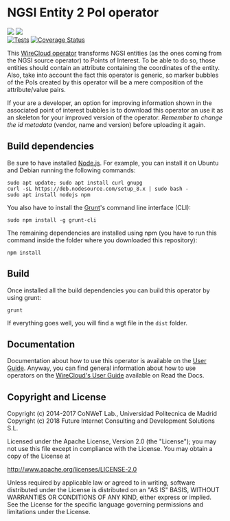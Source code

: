 # NGSI Entity 2 PoI operator

[![](https://nexus.lab.fiware.org/repository/raw/public/badges/chapters/visualization.svg)](https://www.fiware.org/developers/catalogue/)
![](https://img.shields.io/github/license/wirecloud-fiware/ngsi-entity2poi-operator.svg)<br/>
[![Tests](https://github.com/wirecloud-fiware/ngsi-entity2poi-operator/workflows/Tests/badge.svg)](https://github.com/wirecloud-fiware/ngsi-entity2poi-operator/actions?query=workflow%3A%22Tests%22)
[![Coverage Status](https://coveralls.io/repos/github/wirecloud-fiware/ngsi-entity2poi-operator/badge.svg?branch=develop)](https://coveralls.io/github/wirecloud-fiware/ngsi-entity2poi-operator?branch=develop)

This [WireCloud operator](http://wirecloud.readthedocs.org/en/latest/) transforms NGSI entities (as the ones coming from
the NGSI source operator) to Points of Interest. To be able to do so, those entities should contain an attribute
containing the coordinates of the entity. Also, take into account the fact this operator is generic, so marker bubbles
of the PoIs created by this operator will be a mere composition of the attribute/value pairs.

If your are a developer, an option for improving information shown in the associated point of interest bubbles is to
download this operator an use it as an skeleton for your improved version of the operator. _Remember to change the id
metadata_ (vendor, name and version) before uploading it again.

## Build dependencies

Be sure to have installed [Node.js](https://nodejs.org/). For example, you can install it on Ubuntu and Debian running
the following commands:

```console
sudo apt update; sudo apt install curl gnupg
curl -sL https://deb.nodesource.com/setup_8.x | sudo bash -
sudo apt install nodejs npm
```

You also have to install the [Grunt](https://gruntjs.com/)'s command line interface (CLI):

```console
sudo npm install -g grunt-cli
```

The remaining dependencies are installed using npm (you have to run this command inside the folder where you downloaded
this repository):

```console
npm install
```

## Build

Once installed all the build dependencies you can build this operator by using grunt:

```console
grunt
```

If everything goes well, you will find a wgt file in the `dist` folder.

## Documentation

Documentation about how to use this operator is available on the [User Guide](src/doc/userguide.md). Anyway, you can
find general information about how to use operators on the
[WireCloud's User Guide](https://wirecloud.readthedocs.io/en/stable/user_guide/) available on Read the Docs.

## Copyright and License

Copyright (c) 2014-2017 CoNWeT Lab., Universidad Politecnica de Madrid Copyright (c) 2018 Future Internet Consulting and
Development Solutions S.L.

Licensed under the Apache License, Version 2.0 (the "License"); you may not use this file except in compliance with the
License. You may obtain a copy of the License at

http://www.apache.org/licenses/LICENSE-2.0

Unless required by applicable law or agreed to in writing, software distributed under the License is distributed on an
"AS IS" BASIS, WITHOUT WARRANTIES OR CONDITIONS OF ANY KIND, either express or implied. See the License for the specific
language governing permissions and limitations under the License.
